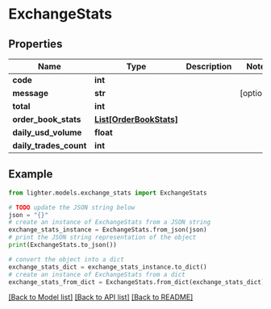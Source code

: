 # ExchangeStats


## Properties

Name | Type | Description | Notes
------------ | ------------- | ------------- | -------------
**code** | **int** |  | 
**message** | **str** |  | [optional] 
**total** | **int** |  | 
**order_book_stats** | [**List[OrderBookStats]**](OrderBookStats.md) |  | 
**daily_usd_volume** | **float** |  | 
**daily_trades_count** | **int** |  | 

## Example

```python
from lighter.models.exchange_stats import ExchangeStats

# TODO update the JSON string below
json = "{}"
# create an instance of ExchangeStats from a JSON string
exchange_stats_instance = ExchangeStats.from_json(json)
# print the JSON string representation of the object
print(ExchangeStats.to_json())

# convert the object into a dict
exchange_stats_dict = exchange_stats_instance.to_dict()
# create an instance of ExchangeStats from a dict
exchange_stats_from_dict = ExchangeStats.from_dict(exchange_stats_dict)
```
[[Back to Model list]](../README.md#documentation-for-models) [[Back to API list]](../README.md#documentation-for-api-endpoints) [[Back to README]](../README.md)


